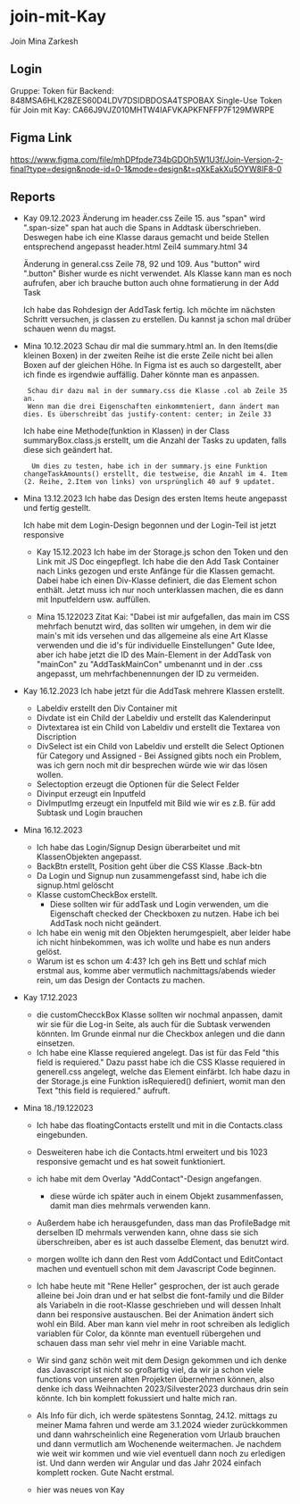 # join-mit-Kay

Join Mina Zarkesh

## Login

Gruppe:
Token für Backend: 848MSA6HLK28ZES60D4LDV7DSIDBDOSA4TSPOBAX
Single-Use
Token für Join mit Kay: CA66J9VJZ010MHTW4IAFVKAPKFNFFP7F129MWRPE

## Figma Link

https://www.figma.com/file/mhDPfpde734bGDOh5W1U3f/Join-Version-2-final?type=design&node-id=0-1&mode=design&t=qXkEakXu5OYW8IF8-0

## Reports

- Kay 09.12.2023
  Änderung im header.css Zeile 15. aus "span" wird ".span-size"
  span hat auch die Spans in Addtask überschrieben. Deswegen habe ich
  eine Klasse daraus gemacht und beide Stellen entsprechend angepasst
  header.html Zeil4
  summary.html 34

  Änderung in general.css Zeile 78, 92 und 109.
  Aus "button" wird ".button" Bisher wurde es nicht verwendet.
  Als Klasse kann man es noch aufrufen, aber ich brauche button auch ohne formatierung in der Add Task

  Ich habe das Rohdesign der AddTask fertig. Ich möchte im nächsten
  Schritt versuchen, js classen zu erstellen. Du kannst ja schon mal
  drüber schauen wenn du magst.

- Mina 10.12.2023
  Schau dir mal die summary.html an. In den Items(die kleinen Boxen) in der zweiten Reihe ist die erste Zeile nicht bei allen Boxen auf der gleichen Höhe. In Figma ist es auch so dargestellt, aber ich finde es irgendwie auffällig. Daher könnte man es anpassen.

       Schau dir dazu mal in der summary.css die Klasse .col ab Zeile 35 an.
       Wenn man die drei Eigenschaften einkommteniert, dann ändert man dies. Es überschreibt das justify-content: center; in Zeile 33

  Ich habe eine Methode(funktion in Klassen) in der Class summaryBox.class.js erstellt, um die Anzahl der Tasks zu updaten, falls diese sich geändert hat.

        Um dies zu testen, habe ich in der summary.js eine Funktion changeTaskAmounts() erstellt, die testweise, die Anzahl im 4. Item (2. Reihe, 2.Item von links) von ursprünglich 40 auf 9 updatet.

- Mina 13.12.2023
  Ich habe das Design des ersten Items heute angepasst und fertig gestellt.

  Ich habe mit dem Login-Design begonnen und der Login-Teil ist jetzt responsive

  - Kay 15.12.2023
    Ich habe im der Storage.js schon den Token und den Link mit JS Doc eingepflegt.
    Ich habe die den Add Task Container nach Links gezogen und erste Anfänge für die Klassen gemacht. Dabei habe ich einen Div-Klasse definiert, die das <span> Element schon enthält. Jetzt muss ich nur noch unterklassen machen, die es dann mit Inputfeldern usw. auffüllen.

  - Mina 15.122023
    Zitat Kai: "Dabei ist mir aufgefallen, das main im CSS mehrfach benutzt wird, das sollten wir umgehen, in dem wir die main's mit ids versehen und das allgemeine als eine Art Klasse verwenden und die id's für individuelle Einstellungen"
    Gute Idee, aber ich habe jetzt die ID des Main-Element in der AddTask von "mainCon" zu "AddTaskMainCon" umbenannt und in der .css angepasst, um mehrfachbenennungen der ID zu vermeiden.

- Kay 16.12.2023
  Ich habe jetzt für die AddTask mehrere Klassen erstellt.

  - Labeldiv erstellt den Div Container mit <span>
  - Divdate ist ein Child der Labeldiv und erstellt das Kalenderinput
  - Divtextarea ist ein Child von Labeldiv und erstellt die Textarea von Discription
  - DivSelect ist ein Child von Labeldiv und erstellt die Select Optionen für Category und Assigned - Bei Assigned gibts noch ein Problem, was ich gern noch mit dir besprechen würde wie wir das lösen wollen.
  - Selectoption erzeugt die Optionen für die Select Felder
  - Divinput erzeugt ein Inputfeld
  - DivImputImg erzeugt ein Inputfeld mit Bild wie wir es z.B. für add Subtask und Login brauchen

- Mina 16.12.2023

  - Ich habe das Login/Signup Design überarbeitet und mit KlassenObjekten angepasst.
  - BackBtn erstellt, Position geht über die CSS Klasse .Back-btn
  - Da Login und Signup nun zusammengefasst sind, habe ich die signup.html gelöscht
  - Klasse customCheckBox erstellt.
    - Diese sollten wir für addTask und Login verwenden, um die Eigenschaft checked der Checkboxen zu nutzen. Habe ich bei AddTask noch nicht geändert.
  - Ich habe ein wenig mit den Objekten herumgespielt, aber leider habe ich nicht hinbekommen, was ich wollte und habe es nun anders gelöst.
  - Warum ist es schon um 4:43? Ich geh ins Bett und schlaf mich erstmal aus, komme aber vermutlich nachmittags/abends wieder rein, um das Design der Contacts zu machen.

- Kay 17.12.2023

  - die customChecckBox Klasse sollten wir nochmal anpassen, damit wir sie für die Log-in Seite, als auch für die Subtask verwenden könnten. Im Grunde einmal nur die Checkbox anlegen und die dann einsetzen.
  - Ich habe eine Klasse requiered angelegt. Das ist für das Feld "this field is requiered." Dazu passt habe ich die CSS Klasse requiered in generell.css angelegt, welche das Element einfärbt. Ich habe dazu in der Storage.js eine Funktion isRequiered() definiert, womit man den Text "this field is requiered." aufruft.

- Mina 18./19.122023
  - Ich habe das floatingContacts erstellt und mit in die Contacts.class eingebunden.
  - Desweiteren habe ich die Contacts.html erweitert und bis 1023 responsive gemacht und es hat soweit funktioniert.
  - ich habe mit dem Overlay "AddContact"-Design angefangen. 
    - diese würde ich später auch in einem Objekt zusammenfassen, damit man dies mehrmals verwenden kann. 
  - Außerdem habe ich herausgefunden, dass man das ProfileBadge mit derselben ID mehrmals verwenden kann, ohne dass sie sich überschreiben, aber es ist auch dasselbe Element, das benutzt wird.
  - morgen wollte ich dann den Rest vom AddContact und EditContact machen und eventuell schon mit dem Javascript Code beginnen.
  - Ich habe heute mit "Rene Heller" gesprochen, der ist auch gerade alleine bei Join dran und er hat selbst die font-family und die Bilder als Variabeln in die root-Klasse geschrieben und will dessen Inhalt dann bei responsive austauschen. Bei der Animation ändert sich wohl ein Bild. Aber man kann viel mehr in root schreiben als lediglich variablen für Color, da könnte man eventuell rübergehen und schauen dass man sehr viel mehr in eine Variable macht. 

  - Wir sind ganz schön weit mit dem Design gekommen und ich denke das Javascript ist nicht so großartig viel, da wir ja schon viele functions von unseren alten Projekten übernehmen können, also denke ich dass Weihnachten 2023/Silvester2023 durchaus drin sein könnte. Ich bin komplett fokussiert und halte mich ran. 

  - Als Info für dich, ich werde spätestens Sonntag, 24.12. mittags zu meiner Mama fahren und werde am 3.1.2024 wieder zurückkommen und dann wahrscheinlich eine Regeneration vom Urlaub brauchen und dann vermutlich am Wochenende weitermachen. Je nachdem wie weit wir kommen und wie viel eventuell dann noch zu erledigen ist. Und dann werden wir Angular und das Jahr 2024 einfach komplett rocken.
  Gute Nacht erstmal.


  - hier was neues von Kay
